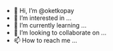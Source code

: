 - 👋 Hi, I’m @oketkopay
- 👀 I’m interested in ...
- 🌱 I’m currently learning ...
- 💞️ I’m looking to collaborate on ...
- 📫 How to reach me ...

<!---
oketkopay/oketkopay is a ✨ special ✨ repository because its `README.md` (this file) appears on your GitHub profile.
You can click the Preview link to take a look at your changes.
--->
